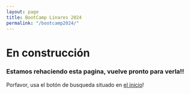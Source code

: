 ```yaml
---
layout: page
title: BootCamp Linares 2024
permalink: "/bootcamp2024/"
---
```


<div class="text-center">
<h1 class="mt-5"><span class="badge badge-dark font-weight-normal">En construcción</span></h1>
<h3 class="display-1 mt-4 mb-4"> Estamos rehaciendo esta pagina, vuelve pronto para verla!!</h3>
<p>Porfavor, usa el botón de busqueda situado en <a href="{{site.baseurl}}/">el inicio</a>!</p>
</div>
